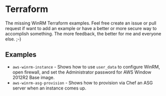 # Terraform

The missing WinRM Terraform examples.  Feel free create an issue or pull request if want to add an example or have a 
better or more secure way to accomplish something. The more feedback, the better for me and everyone else. ;-)

## Examples

- `aws-winrm-instance` - Shows how to use `user_data` to configure WinRM, open firewall, and set the Administrator 
password for AWS Window 2012R2 Base image.
- `aws-winrm-asg-provision` - Shows how to provision via Chef an ASG server when an instance comes up. 
